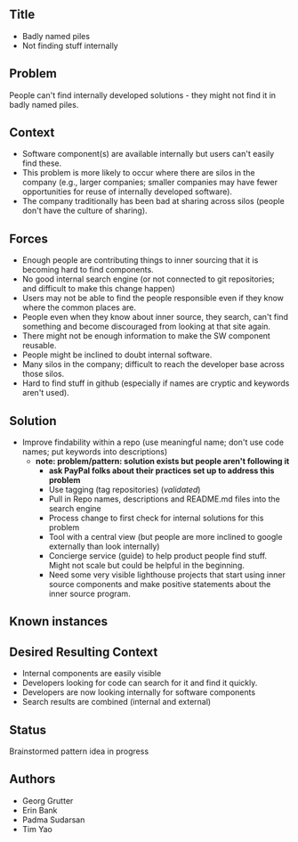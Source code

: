 ## Title
* Badly named piles
* Not finding stuff internally 

## Problem
People can't find internally developed solutions - they might not find it in badly named piles.

## Context
* Software component(s) are available internally but users can't easily find these.
* This problem is more likely to occur where there are silos in the company (e.g., larger companies; smaller companies may have fewer opportunities for reuse of internally developed software). 
* The company traditionally has been bad at sharing across silos (people don't have the culture of sharing). 

## Forces
* Enough people are contributing things to inner sourcing that it is becoming hard to find components.
* No good internal search engine (or not connected to git repositories; and difficult to make this change happen)
* Users may not be able to find the people responsible even if they know where the common places are.
* People even when they know about inner source, they search, can't find something and become discouraged from looking at that site again.
* There might not be enough information to make the SW component reusable.
* People might be inclined to doubt internal software.
* Many silos in the company; difficult to reach the developer base across those silos.
* Hard to find stuff in github (especially if names are cryptic and keywords aren't used).

## Solution
* Improve findability within a repo (use meaningful name; don't use code names; put keywords into descriptions)
    - **note: problem/pattern: solution exists but people aren't following it**
        - **ask PayPal folks about their practices set up to address this problem**
        * Use tagging (tag repositories) (_validated_)
        * Pull in Repo names, descriptions and README.md files into the search engine
        * Process change to first check for internal solutions for this problem
        * Tool with a central view (but people are more inclined to google externally than look internally)
        * Concierge service (guide) to help product people find stuff. Might not scale but could be helpful in the beginning.
        * Need some very visible lighthouse projects that start using inner source components and make positive statements about the inner source program.

## Known instances

## Desired Resulting Context
* Internal components are easily visible
* Developers looking for code can search for it and find it quickly.
* Developers are now looking internally for software components
* Search results are combined (internal and external)

## Status
Brainstormed pattern idea in progress

## Authors
* Georg Grutter
* Erin Bank
* Padma Sudarsan
* Tim Yao
